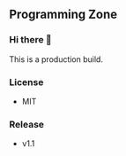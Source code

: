 ##  Programming Zone

### Hi there 👋

This is a production build.


### License

- MIT


### Release
- v1.1
